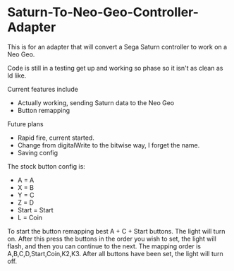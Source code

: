 # Saturn-To-Neo-Geo-Controller-Adapter
This is for an adapter that will convert a Sega Saturn controller to work on a Neo Geo.

Code is still in a testing get up and working so phase so it isn't as clean as Id like. 

Current features include 
- Actually working, sending Saturn data to the Neo Geo
- Button remapping

Future plans
- Rapid fire, current started.
- Change from digitalWrite to the bitwise way, I forget the name.
- Saving config

The stock button config is:
- A = A
- X = B
- Y = C
- Z = D
- Start = Start
- L = Coin

To start the button remapping best A + C + Start buttons. The light will turn on. After this press the 
buttons in the order you wish to set, the light will flash, and then you can continue to the next. The 
mapping order is A,B,C,D,Start,Coin,K2,K3. After all buttons have been set, the light will turn off.